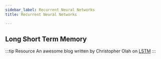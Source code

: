 ```yaml
---
sidebar_label: Recurrent Neural Networks
title: Recurrent Neural Networks

---
```


## Long Short Term Memory
:::tip Resource
An awesome blog written by Christopher Olah on [LSTM](https://colah.github.io/posts/2015-08-Understanding-LSTMs/)
:::